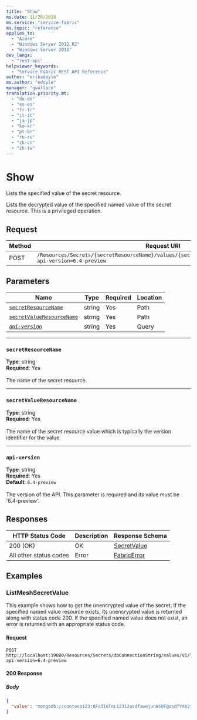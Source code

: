 ```yaml
---
title: "Show"
ms.date: 11/26/2018
ms.service: "service-fabric"
ms.topic: "reference"
applies_to: 
  - "Azure"
  - "Windows Server 2012 R2"
  - "Windows Server 2016"
dev_langs: 
  - "rest-api"
helpviewer_keywords: 
  - "Service Fabric REST API Reference"
author: "erikadoyle"
ms.author: "edoyle"
manager: "gwallace"
translation.priority.mt: 
  - "de-de"
  - "es-es"
  - "fr-fr"
  - "it-it"
  - "ja-jp"
  - "ko-kr"
  - "pt-br"
  - "ru-ru"
  - "zh-cn"
  - "zh-tw"
---
```

# Show
Lists the specified value of the secret resource.

Lists the decrypted value of the specified named value of the secret resource. This is a privileged operation.

## Request
| Method | Request URI |
| ------ | ----------- |
| POST | `/Resources/Secrets/{secretResourceName}/values/{secretValueResourceName}/list_value?api-version=6.4-preview` |


## Parameters
| Name | Type | Required | Location |
| --- | --- | --- | --- |
| [`secretResourceName`](#secretresourcename) | string | Yes | Path |
| [`secretValueResourceName`](#secretvalueresourcename) | string | Yes | Path |
| [`api-version`](#api-version) | string | Yes | Query |

____
### `secretResourceName`
__Type__: string <br/>
__Required__: Yes<br/>
<br/>
The name of the secret resource.

____
### `secretValueResourceName`
__Type__: string <br/>
__Required__: Yes<br/>
<br/>
The name of the secret resource value which is typically the version identifier for the value.

____
### `api-version`
__Type__: string <br/>
__Required__: Yes<br/>
__Default__: `6.4-preview` <br/>
<br/>
The version of the API. This parameter is required and its value must be '6.4-preview'.


## Responses

| HTTP Status Code | Description | Response Schema |
| --- | --- | --- |
| 200 (OK) | OK<br/> | [SecretValue](sfclient-v64-model-secretvalue.md) |
| All other status codes | Error<br/> | [FabricError](sfclient-v64-model-fabricerror.md) |

## Examples

### ListMeshSecretValue

This example shows how to get the unencrypted value of the secret. If the specified named value resource exists, its unencrypted value is returned along with status code 200. If the specified named value does not exist, an error is returned with an appropriate status code.

#### Request
```
POST http://localhost:19080/Resources/Secrets/dbConnectionString/values/v1/list_value?api-version=6.4-preview
```

#### 200 Response
##### Body
```json
{
  "value": "mongodb://contoso123:0Fc3IolnL12312asdfawejunASDF@asdfYXX2t8a97kghVcUzcDv98hawelufhawefafnoQRGwNj2nMPL1Y9qsIr9Srdw==@contoso123.documents.azure.com:10255/mydatabase?ssl=true"
}
```

